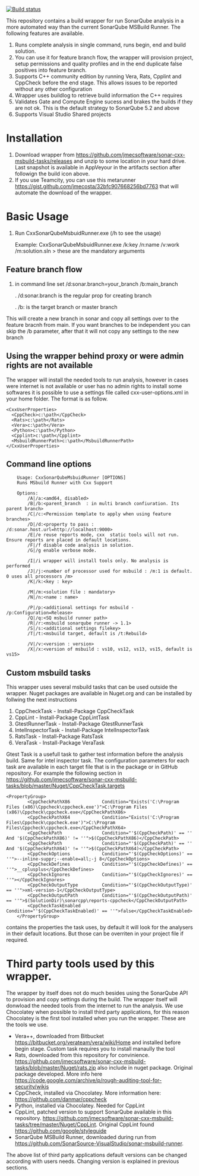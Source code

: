 [![Build status](https://ci.appveyor.com/api/projects/status/pc2gnjt8tji49y3v/branch/master?svg=true)](https://ci.appveyor.com/project/jorgecosta/sonar-cxx-msbuild-tasks/branch/master)


This repository contains a build wrapper for run SonarQube analysis in a more automated way than the current SonarQube MSBuild Runner. The following features are available.  

1. Runs complete analysis in single command, runs begin, end and build solution.
2. You can use it for feature branch flow, the wrapper will provision project, setup permissions and quality profiles and in the end duplicate false positives into feature branch.
3. Supports C++ community edition by running Vera, Rats, Cpplint and CppCheck before the end stage. This allows issues to be reported without any other configuration
4. Wrapper uses buildlog to retrieve build information the C++ requires 
5. Validates Gate and Compute Engine sucess and brakes the builds if they are not ok. This is the default strategy to SonarQube 5.2 and above
6. Supports Visual Studio Shared projects

# Installation
1. Download wrapper from https://github.com/jmecsoftware/sonar-cxx-msbuild-tasks/releases and unzip to some location in your hard drive. Last snapshot is available in AppVeyour in the artifacts section after followign the build icon above.
2. If you use Teamcity, you can use this metarunner https://gist.github.com/jmecosta/32bfc907668256bd7763 that will automate the download of the wrapper.

# Basic Usage
1. Run CxxSonarQubeMsbuidRunner.exe (/h to see the usage)

   Example: CxxSonarQubeMsbuidRunner.exe /k:key /n:name /v:work /m:solution.sln > these are the mandatory arguments

## Feature branch flow 
1. in command line set /d:sonar.branch=your_branch /b:main_branch

   . /d:sonar.branch is the regular prop for creating branch

   . /b: is the target branch or master branch

This will create a new branch in sonar and copy all settings over to the feature bracnh from main. If you want branches to be independent you can skip the /b parameter, after that it will not copy any settings to the new branch

## Using the wrapper behind proxy or were admin rights are not available
The wrapper will install the needed tools to run analysis, however in cases were internet is not available or user has no admin rights to install some softwares it is possible to use a settings file called cxx-user-options.xml in your home folder. The format is as follow.

```
<CxxUserProperties>
  <CppCheck>c:\path</CppCheck>
  <Rats>c:\path</Rats>
  <Vera>c:\path</Vera>
  <Python>c:\path</Python>
  <Cpplint>c:\path</Cpplint>
  <MsbuildRunnerPath>c:\path</MsbuildRunnerPath>
</CxxUserProperties>
```

## Command line options

        Usage: CxxSonarQubeMsbuidRunner [OPTIONS]
        Runs MSbuild Runner with Cxx Support
        
        Options:
            /A|/a:<amd64, disabled>
            /B|/b:<parent_branch  : in multi branch confiuration. Its parent branch>
            /C|/c:<Permission template to apply when using feature branches>
            /D|/d:<property to pass : /d:sonar.host.url=http://localhost:9000>
            /E|/e reuse reports mode, cxx  static tools will not run. Ensure reports are placed in default locations.
            /F|/f disable code analysis in solution.
            /G|/g enable verbose mode.
        
            /I|/i wrapper will install tools only. No analysis is performed
            /J|/j:<number of processor used for msbuild : /m:1 is default. 0 uses all processors /m>
            /K|/k:<key : key>
        
            /M|/m:<solution file : mandatory>
            /N|/n:<name : name>
        
            /P|/p:<additional settings for msbuild - /p:Configuration=Release>
            /Q|/q:<SQ msbuild runner path>
            /R|/r:<msbuild sonarqube runner -> 1.1>       
            /S|/s:<additional settings filekey>
            /T|/t:<msbuild target, default is /t:Rebuild>
        
            /V|/v:<version : version>
            /X|/x:<version of msbuild : vs10, vs12, vs13, vs15, default is vs15>

## Custom msbuild tasks
This wrapper uses several msbuild tasks that can be used outside the wrapper. Nuget packages are available in Nuget.org and can be installed by follwing the next instructions

1. CppCheckTask - Install-Package CppCheckTask
2. CppLint - Install-Package CppLintTask
3. GtestRunnerTask - Install-Package GtestRunnerTask 
4. IntelInspectorTask - Install-Package IntelInspectorTask
5. RatsTask - Install-Package RatsTask
6. VeraTask - Install-Package VeraTask

Gtest Task is a usefull task to gather test information before the analysis build. Same for intel inspector task. The configuration parameters for each task are available in each target file that is in the package or in GitHub repository. For example the following section in  https://github.com/jmecsoftware/sonar-cxx-msbuild-tasks/blob/master/Nuget/CppCheckTask.targets

```
<PropertyGroup>        
        <CppCheckPathX86            Condition="Exists('C:\Program Files (x86)\Cppcheck\cppcheck.exe')">C:\Program Files (x86)\Cppcheck\cppcheck.exe</CppCheckPathX86>
        <CppCheckPathX64            Condition="Exists('C:\Program Files\Cppcheck\cppcheck.exe')">C:\Program Files\Cppcheck\cppcheck.exe</CppCheckPathX64>        
        <CppCheckPath               Condition="'$(CppCheckPath)' == '' And '$(CppCheckPathX86)' != ''">$(CppCheckPathX86)</CppCheckPath>
        <CppCheckPath               Condition="'$(CppCheckPath)' == '' And '$(CppCheckPathX64)' != ''">$(CppCheckPathX64)</CppCheckPath>
        <CppCheckOptions            Condition="'$(CppCheckOptions)' == ''">--inline-suppr;--enable=all;-j 8</CppCheckOptions>
		<CppCheckDefines            Condition="'$(CppCheckDefines)' == ''">__cplusplus</CppCheckDefines>
        <CppCheckIgnores            Condition="'$(CppCheckIgnores)' == ''"></CppCheckIgnores>
        <CppCheckOutputType         Condition="'$(CppCheckOutputType)' == ''">xml-version-1</CppCheckOutputType>
        <CppCheckOutputPath         Condition="'$(CppCheckOutputPath)' == ''">$(SolutionDir)\sonarcpp\reports-cppcheck</CppCheckOutputPath>
        <CppCheckTaskEnabled        Condition="'$(CppCheckTaskEnabled)' == ''">false</CppCheckTaskEnabled>
    </PropertyGroup>
```

contains the properties the task uses, by default it will look for the analysers in their default locations. But those can be overriten in your project file if required.

# Third party tools used by this wrapper.
The wrapper by itself does not do much besides using the SonarQube API to provision and copy settings during the build. The wrapper itself will donwload the needed tools from the internet to run the analysis. 
We use Chocolatey when possible to install third party applications, for this reason Chocolatey is the first tool installed when you run the wrapper. These are the tools we use.

* Vera++, downloaded from Bitbucket https://bitbucket.org/verateam/vera/wiki/Home and installed before begin stage. Custom task requires you to install manaully the tool
* Rats, downloaded from this repository for convinience. https://github.com/jmecsoftware/sonar-cxx-msbuild-tasks/blob/master/Nuget/rats.zip also include in nuget package. Original package developed. More info here https://code.google.com/archive/p/rough-auditing-tool-for-security/wikis
* CppCheck, installed via Chocolatey. More information here: https://github.com/danmar/cppcheck
* Python, installed via Chocolatey. Needed for CppLint
* CppLint, patched version to support SonarQube available in this repository. https://github.com/jmecsoftware/sonar-cxx-msbuild-tasks/tree/master/Nuget/CppLint. Original CppLint found https://github.com/google/styleguide
* SonarQube MSBuild Runner, downloaded during run from https://github.com/SonarSource-VisualStudio/sonar-msbuild-runner.

The above list of third party applications default versions can be changed according with users needs. Changing version is explained in previous sections.
